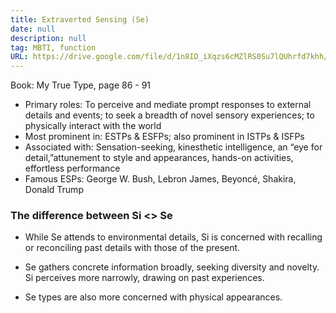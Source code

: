 ```yaml
---
title: Extraverted Sensing (Se)
date: null
description: null
tag: MBTI, function
URL: https://drive.google.com/file/d/1n8ID_iXqzs6cMZlRS0Su7lQUhrfd7khh/view?usp=sharing
---
```


Book: My True Type, page 86 - 91


- Primary roles: To perceive and mediate prompt responses to external details and events; to seek a breadth of novel sensory experiences; to physically interact with the world
- Most prominent in: ESTPs & ESFPs; also prominent in ISTPs & ISFPs 
- Associated with: Sensation-seeking, kinesthetic intelligence, an “eye for detail,”attunement to style and appearances, hands-on activities, effortless performance
- Famous ESPs: George W. Bush, Lebron James, Beyoncé, Shakira, Donald Trump

### The difference between Si <> Se

- While Se attends to environmental details, Si is concerned with recalling or reconciling past details with those of the present.

- Se gathers concrete information broadly,
seeking diversity and novelty. Si perceives more narrowly, drawing on past experiences.

- Se types are also more concerned with physical appearances.

